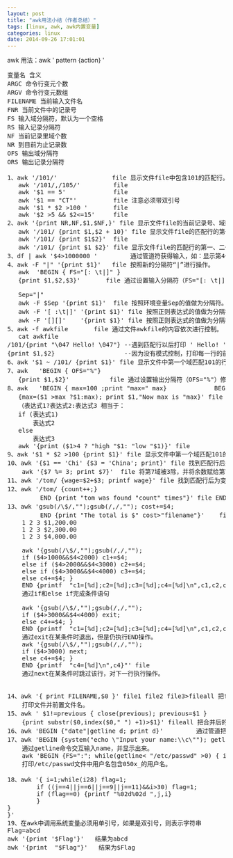 ```yaml
---
layout: post
title: "awk用法小结（作者总结）"
tags: [linux, awk, awk内置变量]
categories: linux
date: 2014-09-26 17:01:01
---
```


awk 用法：awk ' pattern {action} ' 

<pre>
变量名 含义
ARGC 命令行变元个数
ARGV 命令行变元数组
FILENAME 当前输入文件名
FNR 当前文件中的记录号
FS 输入域分隔符，默认为一个空格
RS 输入记录分隔符
NF 当前记录里域个数
NR 到目前为止记录数
OFS 输出域分隔符
ORS 输出记录分隔符

1、awk '/101/'               file 显示文件file中包含101的匹配行。
   awk '/101/,/105/'         file
   awk '$1 == 5'             file
   awk '$1 == "CT"'          file 注意必须带双引号
   awk '$1 * $2 >100 '       file 
   awk '$2 >5 && $2<=15'     file
2、awk '{print NR,NF,$1,$NF,}' file 显示文件file的当前记录号、域数和每一行的第一个和最后一个域。
   awk '/101/ {print $1,$2 + 10}' file 显示文件file的匹配行的第一、二个域加10。
   awk '/101/ {print $1$2}'  file
   awk '/101/ {print $1 $2}' file 显示文件file的匹配行的第一、二个域，但显示时域中间没有分隔符。
3、df | awk '$4>1000000 '         通过管道符获得输入，如：显示第4个域满足条件的行。
4、awk -F "|" '{print $1}'   file 按照新的分隔符“|”进行操作。
   awk  'BEGIN { FS="[: \t|]" }
   {print $1,$2,$3}'       file 通过设置输入分隔符（FS="[: \t|]"）修改输入分隔符。

   Sep="|"
   awk -F $Sep '{print $1}'  file 按照环境变量Sep的值做为分隔符。   
   awk -F '[ :\t|]' '{print $1}' file 按照正则表达式的值做为分隔符，这里代表空格、:、TAB、|同时做为分隔符。
   awk -F '[][]'    '{print $1}' file 按照正则表达式的值做为分隔符，这里代表[、]
5、awk -f awkfile       file 通过文件awkfile的内容依次进行控制。
   cat awkfile
/101/{print "\047 Hello! \047"} --遇到匹配行以后打印 ' Hello! '.\047代表单引号。
{print $1,$2}                   --因为没有模式控制，打印每一行的前两个域。
6、awk '$1 ~ /101/ {print $1}' file 显示文件中第一个域匹配101的行（记录）。
7、awk   'BEGIN { OFS="%"}
   {print $1,$2}'           file 通过设置输出分隔符（OFS="%"）修改输出格式。
8、awk   'BEGIN { max=100 ;print "max=" max}             BEGIN 表示在处理任意行之前进行的操作。
   {max=($1 >max ?$1:max); print $1,"Now max is "max}' file 取得文件第一个域的最大值。
   （表达式1?表达式2:表达式3 相当于：
   if (表达式1)
       表达式2
   else
       表达式3
   awk '{print ($1>4 ? "high "$1: "low "$1)}' file 
9、awk '$1 * $2 >100 {print $1}' file 显示文件中第一个域匹配101的行（记录）。
10、awk '{$1 == 'Chi' {$3 = 'China'; print}' file 找到匹配行后先将第3个域替换后再显示该行（记录）。
    awk '{$7 %= 3; print $7}'  file 将第7域被3除，并将余数赋给第7域再打印。
11、awk '/tom/ {wage=$2+$3; printf wage}' file 找到匹配行后为变量wage赋值并打印该变量。
12、awk '/tom/ {count++;} 
         END {print "tom was found "count" times"}' file END表示在所有输入行处理完后进行处理。
13、awk 'gsub(/\$/,"");gsub(/,/,""); cost+=$4;
         END {print "The total is $" cost>"filename"}'    file gsub函数用空串替换$和,再将结果输出到filename中。
    1 2 3 $1,200.00
    1 2 3 $2,300.00
    1 2 3 $4,000.00

    awk '{gsub(/\$/,"");gsub(/,/,"");
    if ($4>1000&&$4<2000) c1+=$4;
    else if ($4>2000&&$4<3000) c2+=$4;
    else if ($4>3000&&$4<4000) c3+=$4;
    else c4+=$4; }
    END {printf  "c1=[%d];c2=[%d];c3=[%d];c4=[%d]\n",c1,c2,c3,c4}"' file
    通过if和else if完成条件语句

    awk '{gsub(/\$/,"");gsub(/,/,"");
    if ($4>3000&&$4<4000) exit;
    else c4+=$4; }
    END {printf  "c1=[%d];c2=[%d];c3=[%d];c4=[%d]\n",c1,c2,c3,c4}"' file
    通过exit在某条件时退出，但是仍执行END操作。
    awk '{gsub(/\$/,"");gsub(/,/,"");
    if ($4>3000) next;
    else c4+=$4; }
    END {printf  "c4=[%d]\n",c4}"' file
    通过next在某条件时跳过该行，对下一行执行操作。


14、awk '{ print FILENAME,$0 }' file1 file2 file3>fileall 把file1、file2、file3的文件内容全部写到fileall中，格式为
    打印文件并前置文件名。
15、awk ' $1!=previous { close(previous); previous=$1 }   
    {print substr($0,index($0," ") +1)>$1}' fileall 把合并后的文件重新分拆为3个文件。并与原文件一致。
16、awk 'BEGIN {"date"|getline d; print d}'         通过管道把date的执行结果送给getline，并赋给变量d，然后打印。 
17、awk 'BEGIN {system("echo \"Input your name:\\c\""); getline d;print "\nYour name is",d,"\b!\n"}'
    通过getline命令交互输入name，并显示出来。
    awk 'BEGIN {FS=":"; while(getline< "/etc/passwd" >0) { if($1~"050[0-9]_") print $1}}'
    打印/etc/passwd文件中用户名包含050x_的用户名。

18、awk '{ i=1;while(i<NF) {print NF,$i;i++}}' file 通过while语句实现循环。
    awk '{ for(i=1;i<NF;i++) {print NF,$i}}'   file 通过for语句实现循环。    
    type file|awk -F "/" '
    { for(i=1;i<NF;i++)
    { if(i==NF-1) { printf "%s",$i }
    else { printf "%s/",$i } }}'               显示一个文件的全路径。
    用for和if显示日期
    awk  'BEGIN {
for(j=1;j<=12;j++)
{ flag=0;
  printf "\n%d月份\n",j;
        for(i=1;i<=31;i++)
        {
        if (j==2&&i>28) flag=1;
        if ((j==4||j==6||j==9||j==11)&&i>30) flag=1;
        if (flag==0) {printf "%02d%02d ",j,i}
        }
}
}'
19、在awk中调用系统变量必须用单引号，如果是双引号，则表示字符串
Flag=abcd
awk '{print '$Flag'}'   结果为abcd
awk '{print  "$Flag"}'   结果为$Flag
</pre>
